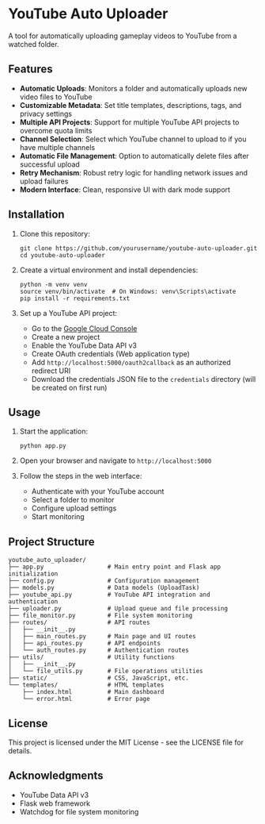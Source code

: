 # YouTube Auto Uploader

A tool for automatically uploading gameplay videos to YouTube from a watched folder.

## Features

- **Automatic Uploads**: Monitors a folder and automatically uploads new video files to YouTube
- **Customizable Metadata**: Set title templates, descriptions, tags, and privacy settings
- **Multiple API Projects**: Support for multiple YouTube API projects to overcome quota limits
- **Channel Selection**: Select which YouTube channel to upload to if you have multiple channels
- **Automatic File Management**: Option to automatically delete files after successful upload
- **Retry Mechanism**: Robust retry logic for handling network issues and upload failures
- **Modern Interface**: Clean, responsive UI with dark mode support

## Installation

1. Clone this repository:
   ```
   git clone https://github.com/yourusername/youtube-auto-uploader.git
   cd youtube-auto-uploader
   ```

2. Create a virtual environment and install dependencies:
   ```
   python -m venv venv
   source venv/bin/activate  # On Windows: venv\Scripts\activate
   pip install -r requirements.txt
   ```

3. Set up a YouTube API project:
   - Go to the [Google Cloud Console](https://console.cloud.google.com/)
   - Create a new project
   - Enable the YouTube Data API v3
   - Create OAuth credentials (Web application type)
   - Add `http://localhost:5000/oauth2callback` as an authorized redirect URI
   - Download the credentials JSON file to the `credentials` directory (will be created on first run)

## Usage

1. Start the application:
   ```
   python app.py
   ```

2. Open your browser and navigate to `http://localhost:5000`

3. Follow the steps in the web interface:
   - Authenticate with your YouTube account
   - Select a folder to monitor
   - Configure upload settings
   - Start monitoring

## Project Structure

```
youtube_auto_uploader/
├── app.py                  # Main entry point and Flask app initialization
├── config.py               # Configuration management
├── models.py               # Data models (UploadTask)
├── youtube_api.py          # YouTube API integration and authentication
├── uploader.py             # Upload queue and file processing
├── file_monitor.py         # File system monitoring
├── routes/                 # API routes
│   ├── __init__.py
│   ├── main_routes.py      # Main page and UI routes
│   ├── api_routes.py       # API endpoints
│   └── auth_routes.py      # Authentication routes
├── utils/                  # Utility functions
│   ├── __init__.py
│   └── file_utils.py       # File operations utilities
├── static/                 # CSS, JavaScript, etc.
└── templates/              # HTML templates
    ├── index.html          # Main dashboard
    └── error.html          # Error page
```

## License

This project is licensed under the MIT License - see the LICENSE file for details.

## Acknowledgments

- YouTube Data API v3
- Flask web framework
- Watchdog for file system monitoring